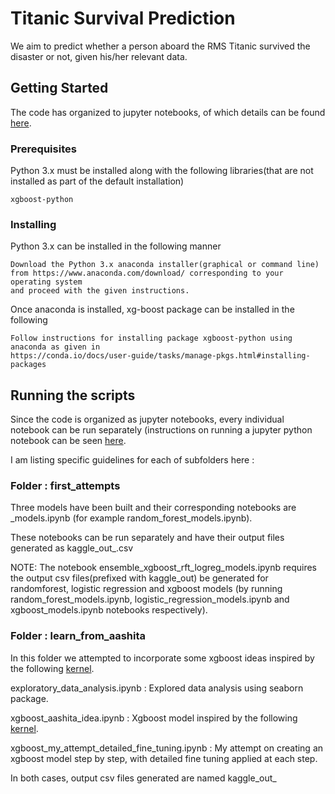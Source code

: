 # Titanic Survival Prediction

We aim to predict whether a person aboard the RMS Titanic survived the disaster or not, given his/her relevant data.

## Getting Started

The code has organized to jupyter notebooks, of which details can be found [here](http://jupyter-notebook-beginner-guide.readthedocs.io/en/latest/).

### Prerequisites

Python 3.x must be installed along with the following libraries(that are not installed as part of the default installation)

```
xgboost-python
```

### Installing

Python 3.x can be installed in the following manner


```
Download the Python 3.x anaconda installer(graphical or command line) 
from https://www.anaconda.com/download/ corresponding to your operating system 
and proceed with the given instructions.
```

Once anaconda is installed, xg-boost package can be installed in the following 

```
Follow instructions for installing package xgboost-python using anaconda as given in
https://conda.io/docs/user-guide/tasks/manage-pkgs.html#installing-packages
```

## Running the scripts
  
Since the code is organized as jupyter notebooks, every individual notebook can be run separately (instructions on running a jupyter python notebook can be seen [here](http://jupyter-notebook-beginner-guide.readthedocs.io/en/latest/execute.html).

I am listing specific guidelines for each of subfolders here :

### Folder : first_attempts

Three models have been built and their corresponding notebooks are <MODEL METHOD>_models.ipynb (for example random_forest_models.ipynb).
 
These notebooks can be run separately and have their output files generated as kaggle_out_<MODEL METHOD>.csv

NOTE: The notebook ensemble_xgboost_rft_logreg_models.ipynb requires the output csv files(prefixed with kaggle_out) be generated for randomforest, logistic regression and xgboost models (by running random_forest_models.ipynb, logistic_regression_models.ipynb and xgboost_models.ipynb notebooks respectively).

### Folder : learn_from_aashita

In this folder we attempted to incorporate some xgboost ideas inspired by the following [kernel](https://www.kaggle.com/aashita/xgboost-model-with-minimalistic-features). 

exploratory_data_analysis.ipynb : Explored data analysis using seaborn package.

xgboost_aashita_idea.ipynb : Xgboost model inspired by the following [kernel](https://www.kaggle.com/aashita/xgboost-model-with-minimalistic-features). 

xgboost_my_attempt_detailed_fine_tuning.ipynb : My attempt on creating an xgboost model step by step, with detailed fine tuning applied at each step.

In both cases, output csv files generated are named kaggle_out_<SCRIPT NAME>.csv (NOTE : The script generates some other csv files as well).
  
aashita_base_kernel.ipynb : The code from this [kernel](https://www.kaggle.com/aashita/xgboost-model-with-minimalistic-features).


## Acknowledgments

* Thanks for everyone who helped out at the [discussion forum](https://www.kaggle.com/c/titanic/discussion).
 
